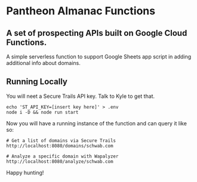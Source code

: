 # Pantheon Almanac Functions

## A set of prospecting APIs built on Google Cloud Functions.

A simple serverless function to support Google Sheets app script in adding additional info about domains.

## Running Locally

You will neet a Secure Trails API key. Talk to Kyle to get that.

```
echo 'ST_API_KEY=[insert key here]' > .env
node i -D && node run start
```

Now you will have a running instance of the function and can query it like so:

```
# Get a list of domains via Secure Trails
http://localhost:8080/domains/schwab.com

# Analyze a specific domain with Wapalyzer
http://localhost:8080/analyze/schwab.com
```

Happy hunting!